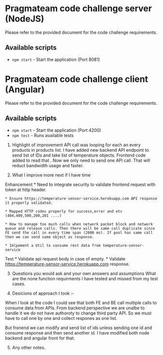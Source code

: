 # Pragmateam code challenge server (NodeJS)

Please refer to the provided document for the code challenge requirements. 

## Available scripts

- `npm start` - Start the application (Port 8081)


# Pragmateam code challenge client (Angular)

Please refer to the provided document for the code challenge requirements.

## Available scripts

- `npm start` - Start the application (Port 4200)
- `npm test` - Runs available tests



01. Highlight of improvement
API call was looping for each an every products in products list. I have added new backend API endpoint
to send list of IDs and take list of temperature objects. Frontend code added to read that . Now we only need to send one API call. That will reduct bandwidth usage and faster. 

02.  What I improve more next if I have time

Enhancement
    * Need to integrate security to validate frontend request with token at http header.
    
    * Ensure https://temperature-sensor-service.herokuapp.com API response it properly validated.
    
    * Mapped HTTP codes properly for success,error and etc (404,409,500,200,201 ....)
    
    * How to manage too much calls when network packet block and network queue and release calls. Then there will be same call duplicate since FE send the call in every time span (2000 ms). If pool has same call then we can send same object as response. 
    
    * Imlpement a Util to consume rest data from temperature-sensor-service
Test 
	* Validate api request body in case of empty.
    * Validate https://temperature-sensor-service.herokuapp.com response. 

03. Questions you would ask and your own answers and assumptions
	What are the none function requirments I have tested and missed from my test cases.

04. Desicions of approach I took :- 

When I look at the code I could see that both FE and BE call multiple calls to consume data from APIs.
From backend perspective we are unalbe to handle it we do not have authoroty to change third party API. So we must have to call one by one and collect respones as one list.

But fronend we can modify and send list of ids unless sending one id and consume response and then send another id. I have modified both node backend and angular front for that.

05. Any other notes. 

	
	

